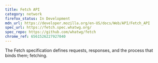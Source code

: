 ```yaml
---
title: Fetch API
category: network
firefox_status: In Development
mdn_url: https://developer.mozilla.org/en-US/docs/Web/API/Fetch_API
spec_url: https://fetch.spec.whatwg.org/
spec_repo: https://github.com/whatwg/fetch
chrome_ref: 6561526227927040
---
```


The Fetch specification defines requests, responses, and the process that binds them; fetching.
